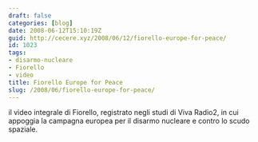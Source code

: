 ```yaml
---
draft: false
categories: [blog]
date: 2008-06-12T15:10:19Z
guid: http://cecere.xyz/2008/06/12/fiorello-europe-for-peace/
id: 1023
tags:
- disarmo-nucleare
- Fiorello
- video
title: Fiorello Europe for Peace
slug: /2008/06/fiorello-europe-for-peace/
---
```


il video integrale di Fiorello, registrato negli studi di Viva Radio2, in cui appoggia la campagna europea per il disarmo nucleare e contro lo scudo spaziale.
